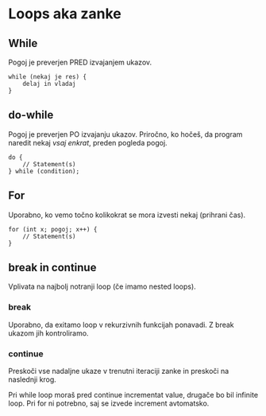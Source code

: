 # Loops aka zanke

## While

Pogoj je preverjen PRED izvajanjem ukazov.

    while (nekaj je res) {
        delaj in vladaj
    }

## do-while

Pogoj je preverjen PO izvajanju ukazov. Priročno, ko hočeš, da program naredit nekaj _vsaj enkrat_, preden pogleda pogoj.

    do {
        // Statement(s)
    } while (condition);

## For

Uporabno, ko vemo točno kolikokrat se mora izvesti nekaj (prihrani čas).

    for (int x; pogoj; x++) {
        // Statement(s)
    }

## break in continue

Vplivata na najbolj notranji loop (če imamo nested loops).

### break

Uporabno, da exitamo loop v rekurzivnih funkcijah ponavadi. Z break ukazom jih kontroliramo.

### continue

Preskoči vse nadaljne ukaze v trenutni iteraciji zanke in preskoči na naslednji krog.

Pri while loop moraš pred continue incrementat value, drugače bo bil infinite loop. Pri for ni potrebno, saj se izvede increment avtomatsko.

